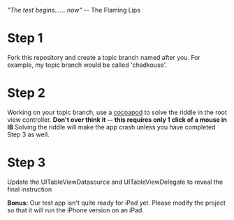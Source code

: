 *"The test begins...... now"* -- The Flaming Lips
  
  
Step 1
======
Fork this repository and create a topic branch named after you.  For example, my topic branch would be called 'chadkouse'.

Step 2
======
Working on your topic branch, use a [cocoapod](http://cocoapods.org/) to solve the riddle in the root view controller. **Don't over think it -- this requires only 1 click of a mouse in IB**
Solving the riddle will make the app crash unless you have completed Step 3 as well.

Step 3
======
Update the UITableViewDatasource and UITableViewDelegate to reveal the final instruction


**Bonus:** Our test app isn't quite ready for iPad yet.  Please modify the project so that it will run the iPhone version on an iPad.  
